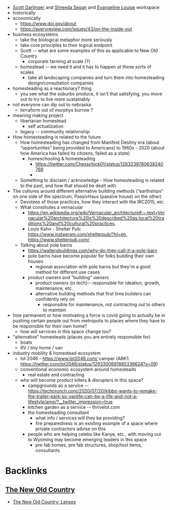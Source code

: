 - [Scott Garlinger](<Scott Garlinger.md>) and [Shreeda Segan](<Shreeda Segan.md>) and [Evangeline Louise](<Evangeline Louise.md>) workspace 
- historically  
- economically
    - https://www.doi.gov/about
    - https://averyreview.com/issues/43/on-the-inside-out 
- business ecosystems
    - take the biological metaphor more seriously 
    - take core principles to their logical endpoint 
    - Scott -- what are some examples of this as applicable to New Old Country 
        - corporate farming at scale (?) 
    - homestead -- we need it and it has to happen at these sorts of scales
        - take all landscaping companies and turn them into homesteading design/consultation companies  
- homesteading as a reactionary? thing 
    - you see what the suburbs produce, it isn't that satisfying, you move out to try to live more sustainably 
- not everyone can dip out to nebraska 
    - terraform out of murphys burrow ? 
- meaning making project 
    - libertarian homestead
        - self actualization 
    - legacy -- community relationship
- How homesteading is related to the future
    - How homesteading has changed from Manifest Destiny era (about “opportunities” being provided to Americans) to 1960s - 2020 (about how America has failed its citizens, failed as a state)
        - homeschooling & homesteading
            - https://twitter.com/Chesschick01/status/1283239780638240768
            - 
    - Something to disclaim / acknowledge - How homesteading is related to the past, and how that should be dealt with
- The cultures around different alternative building methods (“earthships” on one side of the spectrum, PassivHaus (passive house) on the other)
    - Devotees of those practices, how they interact with the IRC2015, etc.
    - What constitutes a vernacular
        - https://en.wikipedia.org/wiki/Vernacular_architecture#:~:text=Vernacular%20architecture%20is%20described%20as,local%20traditions%20and%20cultural%20practices.
        - Louis Kahn - Shelter Pub: https://www.instagram.com/shelterpub/?hl=en, https://www.shelterpub.com/
    - Talking about pole barns
        - https://waltersbuildings.com/why-do-they-call-it-a-pole-barn
        - pole barns have become popular for folks building their own houses 
            - regional association with pole barns but they're a good method for different use cases 
        - product owners and "building" owners 
            - product owners (in tech)-- responsible for ideation, growth, maintenance, etc. 
            - alternative building methods that first time builders can confidently rely on 
                - responsible for maintenance, not contracting out to others to maintain 
- how permanent or how motivating a force is covid going to actually be in pushing certain people out from metropolis to places where they have to be responsible for their own home? 
    - how will services in this space change too? 
- "alternative" homesteads (places you are entirely responsible for)
    - boats 
    - RV / tiny home / van 
- industry mobility  & homestead ecosystem 
    - lot 2046 - https://www.lot2046.com/ camper (ARK1: https://twitter.com/lot2046/status/1293300691885338624?s=09)
    - conventional economic ecosystem around homesteads
        -  real estate and contracting 
    - who will become product killers & disrupters in this space? 
        - campgrounds as a service -- https://techcrunch.com/2020/07/20/kibbo-wants-to-remake-the-trailer-park-so-vanlife-can-be-a-life-and-not-a-lifestyle/amp/?__twitter_impression=true
        - kitchen garden as a service -- thrivelot.com 
        - the homesteading consultant 
            - what info / services will they be providing? 
            - fire preparedness is an existing example of a space where private contractors advise on this 
        - people who are helping celebs like Kanye, etc., with moving out to Wyoming may become emerging leaders in this space
            - pre fab homes, pre fab structures, shop/tool items, consultants 

# Backlinks
## [The New Old Country](<The New Old Country.md>)
- [The New Old Country: Lenses](<The New Old Country: Lenses.md>)

